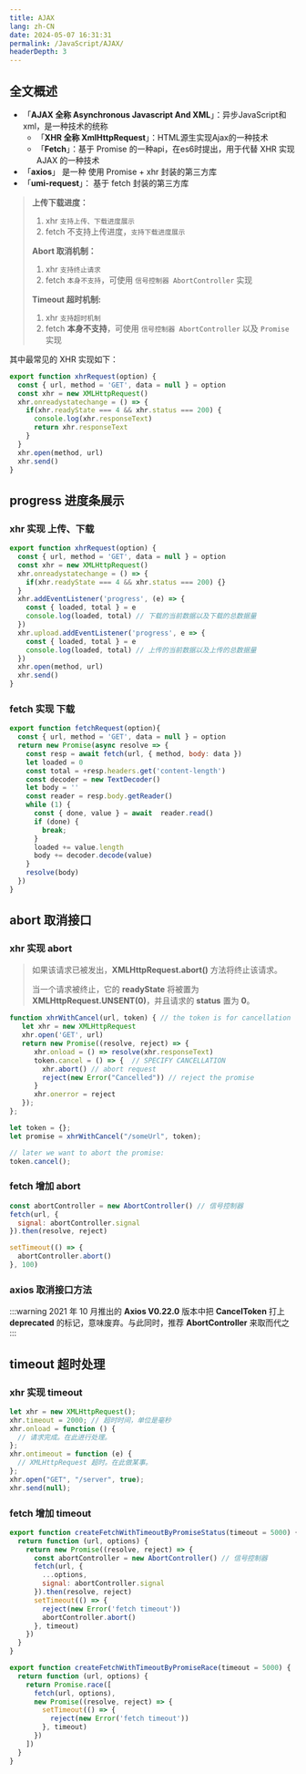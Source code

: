 ```yaml
---
title: AJAX
lang: zh-CN
date: 2024-05-07 16:31:31
permalink: /JavaScript/AJAX/
headerDepth: 3
---
```


## 全文概述
 
<!-- #region info -->

- 「**AJAX 全称 Asynchronous Javascript And XML**」：异步JavaScript和xml，是一种技术的统称
  - 「**XHR 全称 XmlHttpRequest**」：HTML源生实现Ajax的一种技术
  - 「**Fetch**」：基于 Promise 的一种api，在es6时提出，用于代替 XHR 实现 AJAX 的一种技术
- 「**axios**」 是一种 使用 Promise + xhr 封装的第三方库
- 「**umi-request**」： 基于 fetch 封装的第三方库

> **上传下载进度：**
> 1. xhr `支持上传、下载进度展示`
> 2. fetch 不支持上传进度，`支持下载进度展示`
> 
> **Abort 取消机制：**
> 1. xhr `支持终止请求`
> 2. fetch `本身不支持`，可使用 `信号控制器 AbortController` 实现
>
> **Timeout 超时机制:** 
> 1. xhr `支持超时机制`
> 2. fetch **本身不支持**，可使用 `信号控制器 AbortController` 以及 `Promise` 实现

<!-- #endregion info -->

其中最常见的 XHR 实现如下：

```javascript
export function xhrRequest(option) {
  const { url, method = 'GET', data = null } = option
  const xhr = new XMLHttpRequest()
  xhr.onreadystatechange = () => {
    if(xhr.readyState === 4 && xhr.status === 200) {
      console.log(xhr.responseText)
      return xhr.responseText
    }
  }
  xhr.open(method, url)
  xhr.send()
}
```

## progress 进度条展示

### xhr 实现 上传、下载 

```javascript {7-14}
export function xhrRequest(option) {
  const { url, method = 'GET', data = null } = option
  const xhr = new XMLHttpRequest()
  xhr.onreadystatechange = () => {
    if(xhr.readyState === 4 && xhr.status === 200) {}
  }
  xhr.addEventListener('progress', (e) => {
    const { loaded, total } = e
    console.log(loaded, total) // 下载的当前数据以及下载的总数据量
  })
  xhr.upload.addEventListener('progress', e => {
    const { loaded, total } = e
    console.log(loaded, total) // 上传的当前数据以及上传的总数据量
  })
  xhr.open(method, url)
  xhr.send()
}
```

### fetch 实现 下载

```javascript {5,6,11,15}
export function fetchRequest(option){
  const { url, method = 'GET', data = null } = option
  return new Promise(async resolve => {
    const resp = await fetch(url, { method, body: data })
    let loaded = 0
    const total = +resp.headers.get('content-length')
    const decoder = new TextDecoder()
    let body = ''
    const reader = resp.body.getReader()
    while (1) {
      const { done, value } = await  reader.read()
      if (done) {
        break;
      }
      loaded += value.length
      body += decoder.decode(value)
    }
    resolve(body)
  })
}
```

## abort 取消接口

### xhr 实现 abort

> 如果该请求已被发出，**XMLHttpRequest.abort()** 方法将终止该请求。 
> 
> 当一个请求被终止，它的 **readyState** 将被置为 **XMLHttpRequest.UNSENT(0)**，并且请求的 **status** 置为 **0**。

```javascript {6-9,18}
function xhrWithCancel(url, token) { // the token is for cancellation
   let xhr = new XMLHttpRequest
   xhr.open('GET', url)
   return new Promise((resolve, reject) => {
      xhr.onload = () => resolve(xhr.responseText)
      token.cancel = () => {  // SPECIFY CANCELLATION
        xhr.abort() // abort request
        reject(new Error("Cancelled")) // reject the promise
      }
      xhr.onerror = reject
   });
};

let token = {};
let promise = xhrWithCancel("/someUrl", token);

// later we want to abort the promise:
token.cancel();
```

### fetch 增加 abort

```javascript
const abortController = new AbortController() // 信号控制器
fetch(url, {
  signal: abortController.signal
}).then(resolve, reject)

setTimeout(() => {
  abortController.abort()
}, 100)
```

### axios 取消接口方法

:::warning 
2021 年 10 月推出的 **Axios V0.22.0** 版本中把 **CancelToken** 打上 **deprecated** 的标记，意味废弃。与此同时，推荐 **AbortController** 来取而代之
:::

## timeout 超时处理

### xhr 实现 timeout

```javascript {2,6-9}
let xhr = new XMLHttpRequest();
xhr.timeout = 2000; // 超时时间，单位是毫秒
xhr.onload = function () {
  // 请求完成。在此进行处理。
};
xhr.ontimeout = function (e) {
  // XMLHttpRequest 超时。在此做某事。
};
xhr.open("GET", "/server", true);
xhr.send(null);
```

### fetch 增加 timeout

```javascript {4,7,9-12}
export function createFetchWithTimeoutByPromiseStatus(timeout = 5000) {
  return function (url, options) {
    return new Promise((resolve, reject) => {
      const abortController = new AbortController() // 信号控制器
      fetch(url, {
        ...options,
        signal: abortController.signal
      }).then(resolve, reject)
      setTimeout(() => {
        reject(new Error('fetch timeout'))
        abortController.abort()
      }, timeout)
    })
  }
}
```

```javascript {3-10}
export function createFetchWithTimeoutByPromiseRace(timeout = 5000) {
  return function (url, options) {
    return Promise.race([
      fetch(url, options),
      new Promise((resolve, reject) => {
        setTimeout(() => {
          reject(new Error('fetch timeout'))
        }, timeout)
      })
    ])
  }
}
```
